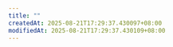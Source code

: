 ```yaml
---
title: ""
createdAt: 2025-08-21T17:29:37.430097+08:00
modifiedAt: 2025-08-21T17:29:37.430109+08:00
---
```



